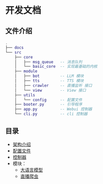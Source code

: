 # 开发文档

## 文件介绍

```lua
.
├── docs
└── src
    ├── core
    │   ├── msg_queue   -- 消息队列
    │   └── basic_core  -- 实现最基础的内核
    ├── module
    │   ├── bot         -- LLM 模块
    │   ├── tts         -- TTS 模块
    │   ├── crawler     -- 直播监听 接口
    │   └── view        -- View 接口
    ├── utils
    │   └── config      -- 配置文件
    ├── booter.py       -- 引导程序
    ├── app.py          -- Webui 控制器
    └── cli.py          -- cli 控制器
```

## 目录

-   [架构介绍](./structure.md)
-   [配置文件](./config.md)
-   [控制器](./controller.md)
-   模块：
    -   [大语言模型](./module/bot.md)
    -   [直播爬虫](./module/crawler.md)
